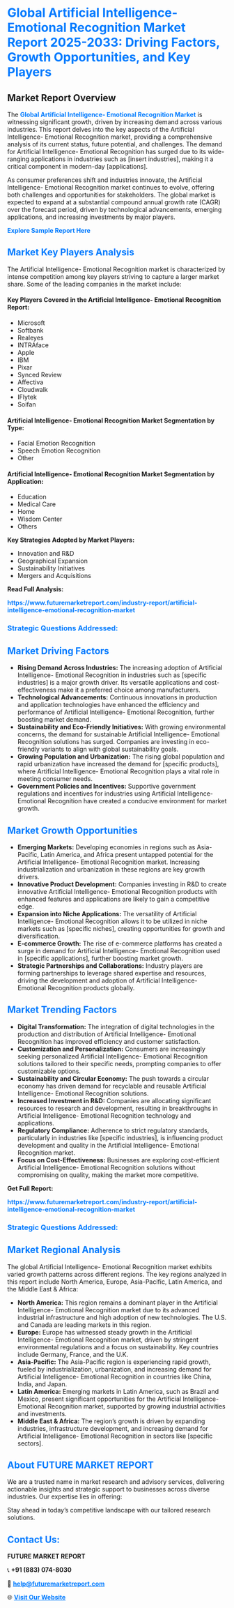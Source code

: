 <h1 style="color: #007BFF;">Global Artificial Intelligence- Emotional Recognition Market Report 2025-2033: Driving Factors, Growth Opportunities, and Key Players</h1>

<section id="overview">
<h2>Market Report Overview</h2>
<p>The <a href="https://www.futuremarketreport.com/industry-report/artificial-intelligence-emotional-recognition-market" style="color: #007BFF; text-decoration: none;"><strong>Global Artificial Intelligence- Emotional Recognition Market</strong></a> is witnessing significant growth, driven by increasing demand across various industries. This report delves into the key aspects of the Artificial Intelligence- Emotional Recognition market, providing a comprehensive analysis of its current status, future potential, and challenges. The demand for Artificial Intelligence- Emotional Recognition has surged due to its wide-ranging applications in industries such as [insert industries], making it a critical component in modern-day [applications].</p>
<p>As consumer preferences shift and industries innovate, the Artificial Intelligence- Emotional Recognition market continues to evolve, offering both challenges and opportunities for stakeholders. The global market is expected to expand at a substantial compound annual growth rate (CAGR) over the forecast period, driven by technological advancements, emerging applications, and increasing investments by major players.</p>
</section>

<section id="overview">
<p><a href="https://www.futuremarketreport.com/request-sample/reportId=100459" style="color: #007BFF; text-decoration: none;"><strong>Explore Sample Report Here</strong></a></p>
</section>

<section id="key-players">
<h2 style="color: #007BFF;">Market Key Players Analysis</h2>
<p>The Artificial Intelligence- Emotional Recognition market is characterized by intense competition among key players striving to capture a larger market share. Some of the leading companies in the market include:</p>
<h4>Key Players Covered in the Artificial Intelligence- Emotional Recognition Report:</h4>
<ul><li>Microsoft</li><li>Softbank</li><li>Realeyes</li><li>INTRAface</li><li>Apple</li><li>IBM</li><li>Pixar</li><li>Synced Review</li><li>Affectiva</li><li>Cloudwalk</li><li>IFlytek</li><li>Soifan</li></ul>
<h4>Artificial Intelligence- Emotional Recognition Market Segmentation by Type:</h4>
<ul><li>Facial Emotion Recognition</li><li>Speech Emotion Recognition</li><li>Other</li></ul>

<h4>Artificial Intelligence- Emotional Recognition Market Segmentation by Application:</h4>
<ul><li>Education</li><li>Medical Care</li><li>Home</li><li>Wisdom Center</li><li>Others</li></ul>
<p><strong>Key Strategies Adopted by Market Players:</strong></p>
<ul>
<li>Innovation and R&D</li>
<li>Geographical Expansion</li>
<li>Sustainability Initiatives</li>
<li>Mergers and Acquisitions</li>
</ul>
</section>

<section>
<p><strong>Read Full Analysis: </strong></p><a href="https://www.futuremarketreport.com/industry-report/artificial-intelligence-emotional-recognition-market" style="color: #007BFF; text-decoration: none;"><strong>https://www.futuremarketreport.com/industry-report/artificial-intelligence-emotional-recognition-market</strong></a>
<h3 style="color: #007BFF;">Strategic Questions Addressed:</h3>
</section>

<section id="driving-factors">
<h2 style="color: #007BFF;">Market Driving Factors</h2>
<ul>
<li><strong>Rising Demand Across Industries:</strong> The increasing adoption of Artificial Intelligence- Emotional Recognition in industries such as [specific industries] is a major growth driver. Its versatile applications and cost-effectiveness make it a preferred choice among manufacturers.</li>
<li><strong>Technological Advancements:</strong> Continuous innovations in production and application technologies have enhanced the efficiency and performance of Artificial Intelligence- Emotional Recognition, further boosting market demand.</li>
<li><strong>Sustainability and Eco-Friendly Initiatives:</strong> With growing environmental concerns, the demand for sustainable Artificial Intelligence- Emotional Recognition solutions has surged. Companies are investing in eco-friendly variants to align with global sustainability goals.</li>
<li><strong>Growing Population and Urbanization:</strong> The rising global population and rapid urbanization have increased the demand for [specific products], where Artificial Intelligence- Emotional Recognition plays a vital role in meeting consumer needs.</li>
<li><strong>Government Policies and Incentives:</strong> Supportive government regulations and incentives for industries using Artificial Intelligence- Emotional Recognition have created a conducive environment for market growth.</li>
</ul>
</section>

<section id="growth-opportunities">
<h2 style="color: #007BFF;">Market Growth Opportunities</h2>
<ul>
<li><strong>Emerging Markets:</strong> Developing economies in regions such as Asia-Pacific, Latin America, and Africa present untapped potential for the Artificial Intelligence- Emotional Recognition market. Increasing industrialization and urbanization in these regions are key growth drivers.</li>
<li><strong>Innovative Product Development:</strong> Companies investing in R&D to create innovative Artificial Intelligence- Emotional Recognition products with enhanced features and applications are likely to gain a competitive edge.</li>
<li><strong>Expansion into Niche Applications:</strong> The versatility of Artificial Intelligence- Emotional Recognition allows it to be utilized in niche markets such as [specific niches], creating opportunities for growth and diversification.</li>
<li><strong>E-commerce Growth:</strong> The rise of e-commerce platforms has created a surge in demand for Artificial Intelligence- Emotional Recognition used in [specific applications], further boosting market growth.</li>
<li><strong>Strategic Partnerships and Collaborations:</strong> Industry players are forming partnerships to leverage shared expertise and resources, driving the development and adoption of Artificial Intelligence- Emotional Recognition products globally.</li>
</ul>
</section>

<section id="trending-factors">
<h2 style="color: #007BFF;">Market Trending Factors</h2>
<ul>
<li><strong>Digital Transformation:</strong> The integration of digital technologies in the production and distribution of Artificial Intelligence- Emotional Recognition has improved efficiency and customer satisfaction.</li>
<li><strong>Customization and Personalization:</strong> Consumers are increasingly seeking personalized Artificial Intelligence- Emotional Recognition solutions tailored to their specific needs, prompting companies to offer customizable options.</li>
<li><strong>Sustainability and Circular Economy:</strong> The push towards a circular economy has driven demand for recyclable and reusable Artificial Intelligence- Emotional Recognition solutions.</li>
<li><strong>Increased Investment in R&D:</strong> Companies are allocating significant resources to research and development, resulting in breakthroughs in Artificial Intelligence- Emotional Recognition technology and applications.</li>
<li><strong>Regulatory Compliance:</strong> Adherence to strict regulatory standards, particularly in industries like [specific industries], is influencing product development and quality in the Artificial Intelligence- Emotional Recognition market.</li>
<li><strong>Focus on Cost-Effectiveness:</strong> Businesses are exploring cost-efficient Artificial Intelligence- Emotional Recognition solutions without compromising on quality, making the market more competitive.</li>
</ul>
</section>

<section>
<p><strong>Get Full Report: </strong></p><a href="https://www.futuremarketreport.com/industry-report/artificial-intelligence-emotional-recognition-market" style="color: #007BFF; text-decoration: none;"><strong>https://www.futuremarketreport.com/industry-report/artificial-intelligence-emotional-recognition-market</strong></a>
<h3 style="color: #007BFF;">Strategic Questions Addressed:</h3>
</section>


<section id="regional-analysis">
<h2 style="color: #007BFF;">Market Regional Analysis</h2>
<p>The global Artificial Intelligence- Emotional Recognition market exhibits varied growth patterns across different regions. The key regions analyzed in this report include North America, Europe, Asia-Pacific, Latin America, and the Middle East & Africa:</p>
<ul>
<li><strong>North America:</strong> This region remains a dominant player in the Artificial Intelligence- Emotional Recognition market due to its advanced industrial infrastructure and high adoption of new technologies. The U.S. and Canada are leading markets in this region.</li>
<li><strong>Europe:</strong> Europe has witnessed steady growth in the Artificial Intelligence- Emotional Recognition market, driven by stringent environmental regulations and a focus on sustainability. Key countries include Germany, France, and the U.K.</li>
<li><strong>Asia-Pacific:</strong> The Asia-Pacific region is experiencing rapid growth, fueled by industrialization, urbanization, and increasing demand for Artificial Intelligence- Emotional Recognition in countries like China, India, and Japan.</li>
<li><strong>Latin America:</strong> Emerging markets in Latin America, such as Brazil and Mexico, present significant opportunities for the Artificial Intelligence- Emotional Recognition market, supported by growing industrial activities and investments.</li>
<li><strong>Middle East & Africa:</strong> The region’s growth is driven by expanding industries, infrastructure development, and increasing demand for Artificial Intelligence- Emotional Recognition in sectors like [specific sectors].</li>
</ul>
</section>

<footer>
<h2 style="color: #007BFF;">About FUTURE MARKET REPORT</h2>
<p>We are a trusted name in market research and advisory services, delivering actionable insights and strategic support to businesses across diverse industries. Our expertise lies in offering:</p>

<p>Stay ahead in today’s competitive landscape with our tailored research solutions.</p>

<h2 style="color: #007BFF;">Contact Us:</h2>
<p><strong>FUTURE MARKET REPORT</strong></p>
<p>📞 <strong>+91 (883) 074-8030</strong></p>
<p>📧 <strong><a href="mailto:help@futuremarketreport.com" style="color: #007BFF;">help@futuremarketreport.com</a></strong></p>
<p>🌐 <strong><a href="https://www.futuremarketreport.com/" style="color: #007BFF;">Visit Our Website</a></strong></p>
</footer>